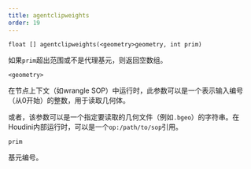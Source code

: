 ```yaml
---
title: agentclipweights
order: 19
---
```

`float [] agentclipweights(<geometry>geometry, int prim)`

如果`prim`超出范围或不是代理基元，则返回空数组。

`<geometry>`

在节点上下文（如wrangle SOP）中运行时，此参数可以是一个表示输入编号（从0开始）的整数，用于读取几何体。

或者，该参数可以是一个指定要读取的几何文件（例如`.bgeo`）的字符串。在Houdini内部运行时，可以是一个`op:/path/to/sop`引用。

`prim`

基元编号。

